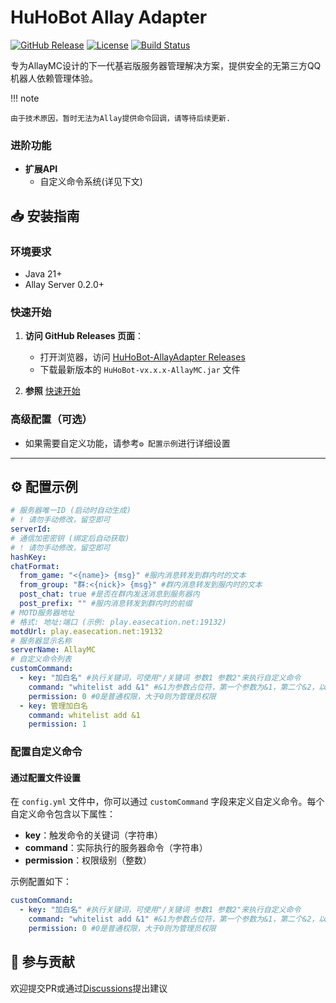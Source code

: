# HuHoBot Allay Adapter

[![GitHub Release](https://img.shields.io/github/v/release/HuHoBot/AllayMCAdapter?style=for-the-badge)](https://github.com/HuHoBot/SpigotAdapter/releases)
[![License](https://img.shields.io/github/license/HuHoBot/AllayMCAdapter?style=for-the-badge)](https://github.com/HuHoBot/SpigotAdapter/blob/main/LICENSE)
[![Build Status](https://img.shields.io/github/actions/workflow/status/HuHoBot/AllayMCAdapter/build.yml?style=for-the-badge)](https://github.com/HuHoBot/SpigotAdapter/actions)

专为AllayMC设计的下一代基岩版服务器管理解决方案，提供安全的无第三方QQ机器人依赖管理体验。

!!! note

    由于技术原因，暂时无法为Allay提供命令回调，请等待后续更新.

### 进阶功能

- **扩展API**
    - 自定义命令系统(详见下文)

## 📥 安装指南

### 环境要求

- Java 21+
- Allay Server 0.2.0+

### 快速开始

1. **访问 GitHub Releases 页面**：
    - 打开浏览器，访问 [HuHoBot-AllayAdapter Releases](https://github.com/HuHoBot/AllayMCAdapter/releases)
    - 下载最新版本的 `HuHoBot-vx.x.x-AllayMC.jar` 文件

2. **参照** [快速开始](../QuickStart/index.md)


### 高级配置（可选）

- 如果需要自定义功能，请参考`⚙️ 配置示例`进行详细设置

---

## ⚙️ 配置示例

```yaml
# 服务器唯一ID (启动时自动生成)
# ! 请勿手动修改，留空即可
serverId: 
# 通信加密密钥 (绑定后自动获取)
# ! 请勿手动修改，留空即可
hashKey: 
chatFormat:
  from_game: "<{name}> {msg}" #服内消息转发到群内时的文本
  from_group: "群:<{nick}> {msg}" #群内消息转发到服内时的文本
  post_chat: true #是否在群内发送消息到服务器内
  post_prefix: "" #服内消息转发到群内时的前缀
# MOTD服务器地址
# 格式: 地址:端口 (示例: play.easecation.net:19132)
motdUrl: play.easecation.net:19132
# 服务器显示名称
serverName: AllayMC
# 自定义命令列表
customCommand:
  - key: "加白名" #执行关键词，可使用"/关键词 参数1 参数2"来执行自定义命令
    command: "whitelist add &1" #&1为参数占位符，第一个参数为&1，第二个&2，以此类推
    permission: 0 #0是普通权限，大于0则为管理员权限
  - key: 管理加白名
    command: whitelist add &1
    permission: 1

```

### 配置自定义命令

#### 通过配置文件设置

在 `config.yml` 文件中，你可以通过 `customCommand` 字段来定义自定义命令。每个自定义命令包含以下属性：

- **key**：触发命令的关键词（字符串）
- **command**：实际执行的服务器命令（字符串）
- **permission**：权限级别（整数）

示例配置如下：

```yaml
customCommand:
  - key: "加白名" #执行关键词，可使用"/关键词 参数1 参数2"来执行自定义命令
    command: "whitelist add &1" #&1为参数占位符，第一个参数为&1，第二个&2，以此类推
    permission: 0 #0是普通权限，大于0则为管理员权限
```

## 🤝 参与贡献

欢迎提交PR或通过[Discussions](https://github.com/HuHoBot/SpigotAdapter/discussions)提出建议


